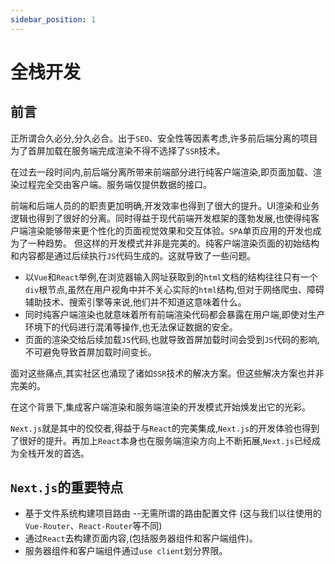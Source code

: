 ```yaml
---
sidebar_position: 1
---
```


# 全栈开发

## 前言

正所谓合久必分,分久必合。出于`SEO`、安全性等因素考虑,许多前后端分离的项目为了首屏加载在服务端完成渲染不得不选择了`SSR`技术。

在过去一段时间内,前后端分离所带来前端部分进行纯客户端渲染,即页面加载、渲染过程完全交由客户端。服务端仅提供数据的接口。

前端和后端人员的的职责更加明确,开发效率也得到了很大的提升。UI渲染和业务逻辑也得到了很好的分离。同时得益于现代前端开发框架的蓬勃发展,也使得纯客户端渲染能够带来更个性化的页面视觉效果和交互体验。`SPA`单页应用的开发也成为了一种趋势。
但这样的开发模式并非是完美的。纯客户端渲染页面的初始结构和内容都是通过后续执行`JS`代码生成的。这就导致了一些问题。
- 以`Vue`和`React`举例,在浏览器输入网址获取到的`html`文档的结构往往只有一个`div`根节点,虽然在用户视角中并不关心实际的`html`结构,但对于网络爬虫、障碍辅助技术、搜索引擎等来说,他们并不知道这意味着什么。
- 同时纯客户端渲染也就意味着所有前端渲染代码都会暴露在用户端,即使对生产环境下的代码进行混淆等操作,也无法保证数据的安全。
- 页面的渲染交给后续加载`JS`代码,也就导致首屏加载时间会受到`JS`代码的影响,不可避免导致首屏加载时间变长。

面对这些痛点,其实社区也涌现了诸如`SSR`技术的解决方案。但这些解决方案也并非完美的。

在这个背景下,集成客户端渲染和服务端渲染的开发模式开始焕发出它的光彩。

`Next.js`就是其中的佼佼者,得益于与`React`的完美集成,`Next.js`的开发体验也得到了很好的提升。再加上`React`本身也在服务端渲染方向上不断拓展,`Next.js`已经成为全栈开发的首选。

## `Next.js`的重要特点
- 基于文件系统构建项目路由 --无需所谓的路由配置文件 (这与我们以往使用的`Vue-Router`、`React-Router`等不同)
- 通过`React`去构建页面内容,(包括服务器组件和客户端组件)。
- 服务器组件和客户端组件通过`use client`划分界限。